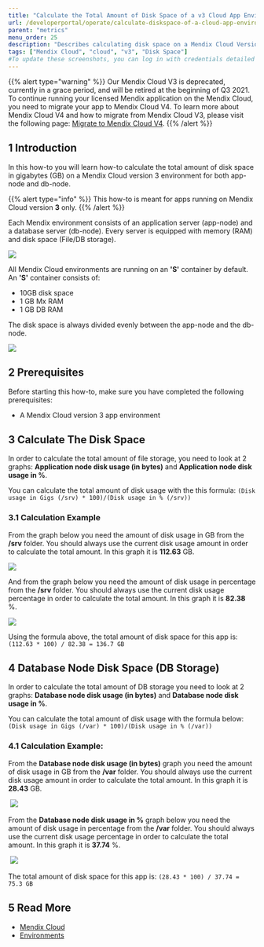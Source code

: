 ```yaml
---
title: "Calculate the Total Amount of Disk Space of a v3 Cloud App Environment"
url: /developerportal/operate/calculate-diskspace-of-a-cloud-app-environment/
parent: "metrics"
menu_order: 25
description: "Describes calculating disk space on a Mendix Cloud Version 3 environment."
tags: ["Mendix Cloud", "cloud", "v3", "Disk Space"]
#To update these screenshots, you can log in with credentials detailed in How to Update Screenshots Using Team Apps.
---
```


{{% alert type="warning" %}}
Our Mendix Cloud V3 is deprecated, currently in a grace period, and will be retired at the beginning of Q3 2021. To continue running your licensed Mendix application on the Mendix Cloud, you need to migrate your app to Mendix Cloud V4. To learn more about Mendix Cloud V4 and how to migrate from Mendix Cloud V3, please visit the following page: [Migrate to Mendix Cloud V4](/developerportal/deploy/migrating-to-v4). 
{{% /alert %}}

## 1 Introduction

In this how-to you will learn how-to calculate the total amount of disk space in gigabytes (GB) on a Mendix Cloud version 3 environment for both app-node and db-node.

{{% alert type="info" %}}
This how-to is meant for apps running on Mendix Cloud version **3** only.
{{% /alert %}}

Each Mendix environment consists of an application server (app-node) and a database server (db-node). Every server is equipped with memory (RAM) and disk space (File/DB storage).

![](attachments/calculate-total/appenvironment.jpg)

All Mendix Cloud environments are running on an **'S'** container by default.
An **'S'** container consists of:

  *   10GB disk space
  *   1 GB Mx RAM
  *   1 GB DB RAM

The disk space is always divided evenly between the app-node and the db-node.

![](attachments/calculate-total/Scontainer.jpg)

## 2 Prerequisites

Before starting this how-to, make sure you have completed the following prerequisites:

* A Mendix Cloud version 3 app environment

## 3 Calculate The Disk Space

In order to calculate the total amount of file storage, you need to look at 2 graphs: **Application node disk usage (in bytes)** and **Application node disk usage in %**.

You can calculate the total amount of disk usage with the this formula: ``(Disk usage in Gigs (/srv) * 100)/(Disk usage in % (/srv))``

### 3.1 Calculation Example

From the graph below you need the amount of disk usage in GB from the **/srv** folder. You should always use the current disk usage amount in order to calculate the total amount. In this graph it is **112.63** GB.

![](attachments/calculate-total/appusage.png)

And from the graph below you need the amount of disk usage in percentage from the **/srv** folder. You should always use the current disk usage percentage in order to calculate the total amount. In this graph it is **82.38** %.

![](attachments/calculate-total/appusagepercentage.png)

Using the formula above, the total amount of disk space for this app is: ``(112.63 * 100) / 82.38 = 136.7 GB``

## 4 Database Node Disk Space (DB Storage)

In order to calculate the total amount of DB storage you need to look at 2 graphs: **Database node disk usage (in bytes)** and **Database node disk usage in %**.

You can calculate the total amount of disk usage with the formula below: ``(Disk usage in Gigs (/var) * 100)/(Disk usage in % (/var))``

### 4.1 Calculation Example:

From the **Database node disk usage (in bytes)** graph you need the amount of disk usage in GB from the **/var** folder. You should always use the current disk usage amount in order to calculate the total amount. In this graph it is **28.43** GB.

 ![](attachments/calculate-total/DBnodeDiskusage.png)

From the **Database node disk usage in %** graph below you need the amount of disk usage in percentage from the **/var** folder. You should always use the current disk usage percentage in order to calculate the total amount. In this graph it is **37.74** %.

 ![](attachments/calculate-total/DBnodeDiskusagePercentage.png)

The total amount of disk space for this app is: ``(28.43 * 100) / 37.74 = 75.3 GB``

## 5 Read More

* [Mendix Cloud](/developerportal/deploy/mendix-cloud-deploy)
* [Environments](/developerportal/deploy/environments)
